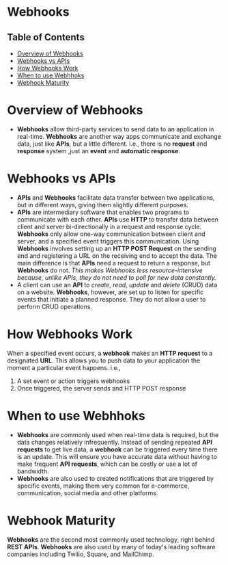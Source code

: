 # Webhooks
## Table of Contents
- [Overview of Webhooks](#Overview-of-Webhooks)
- [Webhooks vs APIs](#Webhooks-vs-APIs)
- [How Webhooks Work](#How-Webhooks-Work)
- [When to use Webhhoks](#When-to-use-Webhhoks)
- [Webhook Maturity](#Webhook-Maturity)

# Overview of Webhooks
* __Webhooks__ allow third-party services to send data to an application in real-time. __Webhooks__ are another way apps communicate and exchange data, just like __APIs__, but a little different. i.e., there is no __request__ and __response__ system ,just an __event__ and __automatic response__.

# Webhooks vs APIs
* __APIs__ and __Webhooks__ facilitate data transfer between two applications, but in different ways, giving them slightly different purposes.
* __APIs__ are intermediary software that enables two programs to communicate with each other. __APIs__ use __HTTP__ to transfer data between client and server bi-directionally in a request and response cycle. __Webhooks__ only allow one-way communication between client and server, and a specified event triggers this communication. Using __Webhooks__ involves setting up an __HTTP POST Request__ on the sending end and registering a URL on the receiving end to accept the data. The main difference is that __APIs__ need a request to return a response, but __Webhooks__ do not. _This makes Webhooks less resource-intensive because, unlike APIs, they do not need to poll for new data constantly._
* A client can use an __API__ to _create_, _read_, _update_ and _delete_ (CRUD) data on a website. __Webhooks__, however, are set up to listen for specific events that initiate a planned response. They do not allow a user to perform CRUD operations.
# How Webhooks Work
When a specified event occurs, a __webhook__ makes an __HTTP request__ to a designated __URL__. This allows you to push data to your application the moment a particular event happens. i.e.,
1. A set event or action triggers webhooks
2. Once triggered, the server sends and HTTP POST response


# When to use Webhhoks
* __Webhooks__ are commonly used when real-time data is required, but the data changes relatively infrequently. Instead of sending repeated __API requests__ to get live data, a __webhook__ can be triggered every time there is an update. This will ensure you have accurate data without having to make frequent __API requests__, which can be costly or use a lot of bandwidth.
* __Webhooks__ are also used to created notifications that are triggered by specific  events, making them very common for e-commerce, communication, social media and other platforms.

# Webhook Maturity
__Webhooks__ are the second most commonly used technology, right behind __REST APIs__. __Webhooks__ are also used by many of today's leading software companies including Twilio, Square, and MailChimp. 
